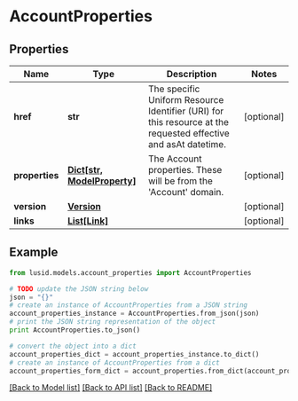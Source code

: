 # AccountProperties


## Properties
Name | Type | Description | Notes
------------ | ------------- | ------------- | -------------
**href** | **str** | The specific Uniform Resource Identifier (URI) for this resource at the requested effective and asAt datetime. | [optional] 
**properties** | [**Dict[str, ModelProperty]**](ModelProperty.md) | The Account properties. These will be from the &#39;Account&#39; domain. | [optional] 
**version** | [**Version**](Version.md) |  | [optional] 
**links** | [**List[Link]**](Link.md) |  | [optional] 

## Example

```python
from lusid.models.account_properties import AccountProperties

# TODO update the JSON string below
json = "{}"
# create an instance of AccountProperties from a JSON string
account_properties_instance = AccountProperties.from_json(json)
# print the JSON string representation of the object
print AccountProperties.to_json()

# convert the object into a dict
account_properties_dict = account_properties_instance.to_dict()
# create an instance of AccountProperties from a dict
account_properties_form_dict = account_properties.from_dict(account_properties_dict)
```
[[Back to Model list]](../README.md#documentation-for-models) [[Back to API list]](../README.md#documentation-for-api-endpoints) [[Back to README]](../README.md)


